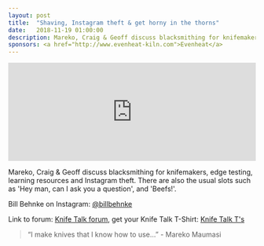```yaml
---
layout: post
title:  "Shaving, Instagram theft & get horny in the thorns"
date:   2018-11-19 01:00:00
description: Mareko, Craig & Geoff discuss blacksmithing for knifemakers, edge testing, learning resources and Instagram theft.
sponsors: <a href="http://www.evenheat-kiln.com">Evenheat</a>
---
```


<iframe frameborder='0' height='200px' scrolling='no' seamless src='https://embed.simplecast.com/ce3145ce?color=f5f5f5' width='100%'></iframe>

Mareko, Craig & Geoff discuss blacksmithing for knifemakers, edge testing, learning resources and Instagram theft. There are also the usual slots such as 'Hey man, can I ask you a question', and 'Beefs!'.

 

Bill Behnke on Instagram: <a href="https://www.instagram.com/billbehnke"> @billbehnke</a>  

Link to forum: <a href="http://forum.knifetalk.net">Knife Talk forum</a>, get your Knife Talk T-Shirt: <a href="https://www.chopknives.com/collections/t-shirts/products/knife-talk-t-shirt">Knife Talk T's</a> 




 


<blockquote class="largeQuote">“I make knives that I know how to use...” - Mareko Maumasi </blockquote>



